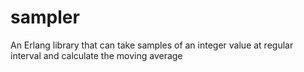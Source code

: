 sampler
=======

An Erlang library that can take samples of an integer value at regular interval and calculate the moving average